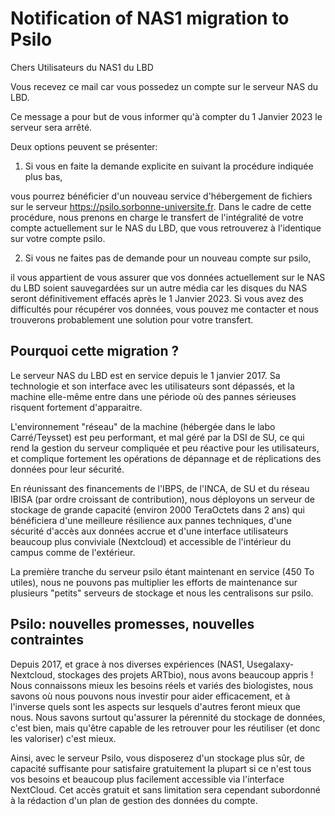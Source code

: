 # Notification of NAS1 migration to Psilo

Chers Utilisateurs du NAS1 du LBD

Vous recevez ce mail car vous possedez un compte sur le serveur NAS du LBD.

Ce message a pour but de vous informer qu'à compter du 1 Janvier 2023 le serveur sera arrêté.

Deux options peuvent se présenter:

1. Si vous en faite la demande explicite en suivant la procédure indiquée plus bas,

vous pourrez bénéficier
d'un nouveau service d'hébergement de fichiers sur le serveur https://psilo.sorbonne-universite.fr.
Dans le cadre de cette procédure, nous prenons en charge le transfert de l'intégralité de votre compte
actuellement sur le NAS du LBD, que vous retrouverez à l'identique sur votre compte psilo.

2. Si vous ne faites pas de demande pour un nouveau compte sur psilo,

il vous appartient de vous assurer que
vos données actuellement sur le NAS du LBD soient sauvegardées sur un autre média car les disques du NAS seront
définitivement effacés après le 1 Janvier 2023. Si vous avez des difficultés pour récupérer vos données, vous pouvez
me contacter et nous trouverons probablement une solution pour votre transfert.

## Pourquoi cette migration ?

Le serveur NAS du LBD est en service depuis le 1 janvier 2017. Sa technologie et son interface avec les utilisateurs
sont dépassés, et la machine elle-même entre dans une période où des pannes sérieuses risquent fortement d'apparaitre.

L'environnement "réseau" de la machine (hébergée dans le labo Carré/Teysset) est peu performant, et mal géré par la DSI de SU,
ce qui rend la gestion du serveur compliquée et peu réactive pour les utilisateurs, et complique fortement les opérations
de dépannage et de réplications des données pour leur sécurité.

En réunissant des financements de l'IBPS, de l'INCA, de SU et du réseau IBISA (par ordre croissant de contribution),
nous déployons un serveur de stockage de grande capacité (environ 2000 TeraOctets dans 2 ans) qui bénéficiera d'une
meilleure résilience aux pannes techniques, d'une sécurité d'accès aux données accrue et d'une interface utilisateurs
beaucoup plus conviviale (Nextcloud) et accessible de l'intérieur du campus comme de l'extérieur.

La première tranche du serveur psilo étant maintenant en service (450 To utiles), nous ne pouvons pas multiplier les
efforts de maintenance sur plusieurs "petits" serveurs de stockage et nous les centralisons sur psilo.

## Psilo: nouvelles promesses, nouvelles contraintes

Depuis 2017, et grace à nos diverses expériences (NAS1, Usegalaxy-Nextcloud, stockages des projets ARTbio), nous avons
beaucoup appris !
Nous connaissons mieux les besoins réels et variés des biologistes,
nous savons où nous pouvons nous investir pour aider efficacement, et à l'inverse quels sont les aspects sur lesquels
d'autres feront  mieux que nous.
Nous savons surtout qu'assurer la pérennité du stockage de données, c'est bien,
mais qu'être capable de les retrouver pour les réutiliser (et donc les valoriser) c'est mieux.

Ainsi, avec le serveur Psilo, vous disposerez d'un stockage plus sûr, de capacité suffisante pour satisfaire gratuitement
la plupart si ce n'est tous vos besoins et beaucoup plus facilement accessible via l'interface NextCloud.
Cet accès gratuit et sans limitation sera cependant subordonné à la rédaction d'un plan de gestion des données du compte.







